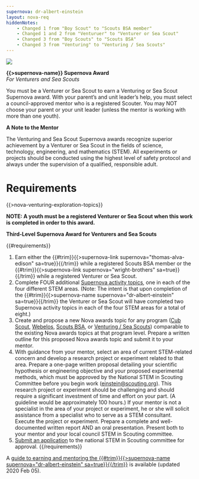 ```yaml
---
supernova: dr-albert-einstein
layout: nova-req
hiddenNotes:
    - Changed 1 from "Boy Scout" to "Scouts BSA member"
    - Changed 1 and 2 from "Venturuer" to "Venturer or Sea Scout"
    - Changed 3 from "Boy Scouts" to "Scouts BSA"
    - Changed 3 from "Venturing" to "Venturing / Sea Scouts"
---
```


<div class="D(f) Jc(sb) Fxd(rr) Fxd(c)--s">
<div class="W(175px) Ta(c) Fxs(0) Mx(a)--s"><img src="{{supernova}}-award.jpg" class="W(100%) Mx(a) H(a)"></div>
<div>

**{{>supernova-name}} Supernova Award**<br />*For Venturers and Sea Scouts*

You must be a Venturer or Sea Scout to earn a Venturing or Sea Scout Supernova award. With your parent’s and unit leader’s help, you must select a council-approved mentor who is a registered Scouter. You may NOT choose your parent or your unit leader (unless the mentor is working with more than one youth).

**A Note to the Mentor**

The Venturing and Sea Scout Supernova awards recognize superior achievement by a Venturer or Sea Scout in the fields of science, technology, engineering, and mathematics (STEM). All experiments or projects should be conducted using the highest level of safety protocol and always under the supervision of a qualified, responsible adult.

</div></div>

# Requirements

{{>nova-venturing-exploration-topics}}

**NOTE: A youth must be a registered Venturer or Sea Scout when this work is completed in order to this award.**

**Third-Level Supernova Award for Venturers and Sea Scouts**

{{#requirements}}
1. Earn either the {{#trim}}{{>supernova-link supernova="thomas-alva-edison" sa=true}}{{/trim}} while a registered Scouts BSA member or the {{#trim}}{{>supernova-link supernova="wright-brothers" sa=true}}{{/trim}} while a registered Venturer or Sea Scout.
2. Complete FOUR additional [Supernova activity topics](../activity-topics/), one in each of the four different STEM areas. (Note: The intent is that upon completion of the {{#trim}}{{>supernova-name supernova="dr-albert-einstein" sa=true}}{{/trim}} the Venturer or Sea Scout will have completed two Supernova activity topics in each of the four STEM areas for a total of eight.)
3. Create and propose a new Nova awards topic for any program ([Cub Scout](../../cub-scouts/), [Webelos](../../cub-scouts/), [Scouts BSA](../../scouts-bsa/), or [Venturing / Sea Scouts](../../venturing-and-sea-scouts/)) comparable to the existing Nova awards topics at that program level. Prepare a written outline for this proposed Nova awards topic and submit it to your mentor.
4. With guidance from your mentor, select an area of current STEM-related concern and develop a research project or experiment related to that area. Prepare a one-page written proposal detailing your scientific hypothesis or engineering objective and your proposed experimental methods, which must be approved by the National STEM in Scouting Committee before you begin work ([einstein@scouting.org](einstein@scouting.org)). This research project or experiment should be challenging and should require a significant investment of time and effort on your part. (A guideline would be approximately 100 hours.) If your mentor is not a specialist in the area of your project or experiment, he or she will solicit assistance from a specialist who to serve as a STEM consultant. Execute the project or experiment. Prepare a complete and well-documented written report AND an oral presentation. Present both to your mentor and your local council STEM in Scouting committee.
5. [Submit an application](https://filestore.scouting.org/filestore/STEM/pdf/Einstein_SupernovaApplication.pdf) to the national STEM in Scouting committee for approval.
{{/requirements}}

A [guide to earning and mentoring the {{#trim}}{{>supernova-name supernova="dr-albert-einstein" sa=true}}{{/trim}}](https://www.scouting.org/wp-content/uploads/2020/02/EinsteinGuide-2020Feb05.pdf) is available (updated 2020 Feb 05).
